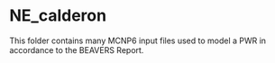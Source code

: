 # NE_calderon
This folder contains many MCNP6 input files used to model a PWR in accordance to the BEAVERS Report.
